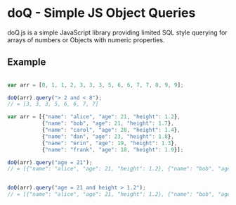 doQ - Simple JS Object Queries
====

doQ.js is a simple JavaScript library providing limited SQL style querying for arrays of numbers or Objects with numeric properties.


Example
---

``` JavaScript
 
var arr = [0, 1, 1, 2, 3, 3, 3, 5, 6, 6, 7, 7, 8, 9, 9];

doQ(arr).query("> 2 and < 8");
// = [3, 3, 3, 5, 6, 6, 7, 7]

var arr = [{"name": "alice", "age": 21, "height": 1.2},
           {"name": "bob", "age": 21, "height": 1.7}, 
           {"name": "carol", "age": 28, "height": 1.4}, 
           {"name": "dan", "age": 23, "height": 1.8}, 
           {"name": "erin", "age": 19, "height": 1.3}, 
           {"name": "frank", "age": 18, "height": 1.9}];

doQ(arr).query("age = 21");
// = [{"name": "alice", "age": 21, "height": 1.2}, {"name": "bob", "age": 21, "height": 1.7}]


doQ(arr).query("age = 21 and height > 1.2");
// = [{"name": "alice", "age": 21, "height": 1.2}, {"name": "bob", "age": 21, "height": 1.7}]
